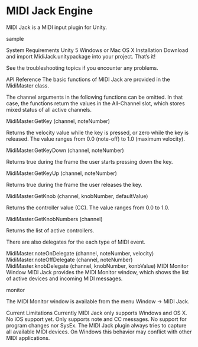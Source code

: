 # MIDI Jack Engine
MIDI Jack is a MIDI input plugin for Unity.

sample

System Requirements
Unity 5
Windows or Mac OS X
Installation
Download and import MidiJack.unitypackage into your project. That’s it!

See the troubleshooting topics if you encounter any problems.

API Reference
The basic functions of MIDI Jack are provided in the MidiMaster class.

The channel arguments in the following functions can be omitted. In that case, the functions return the values in the All-Channel slot, which stores mixed status of all active channels.

MidiMaster.GetKey (channel, noteNumber)

Returns the velocity value while the key is pressed, or zero while the key is released. The value ranges from 0.0 (note-off) to 1.0 (maximum velocity).

MidiMaster.GetKeyDown (channel, noteNumber)

Returns true during the frame the user starts pressing down the key.

MidiMaster.GetKeyUp (channel, noteNumber)

Returns true during the frame the user releases the key.

MidiMaster.GetKnob (channel, knobNumber, defaultValue)

Returns the controller value (CC). The value ranges from 0.0 to 1.0.

MidiMaster.GetKnobNumbers (channel)

Returns the list of active controllers.

There are also delegates for the each type of MIDI event.

MidiMaster.noteOnDelegate (channel, noteNumber, velocity)
MidiMaster.noteOffDelegate (channel, noteNumber)
MidiMaster.knobDelegate (channel, knobNumber, konbValue)
MIDI Monitor Window
MIDI Jack provides the MIDI Monitor window, which shows the list of active devices and incoming MIDI messages.

monitor

The MIDI Monitor window is available from the menu Window -> MIDI Jack.

Current Limitations
Currently MIDI Jack only supports Windows and OS X. No iOS support yet.
Only supports note and CC messages. No support for program changes nor SysEx.
The MIDI Jack plugin always tries to capture all available MIDI devices. On Windows this behavior may conflict with other MIDI applications.
